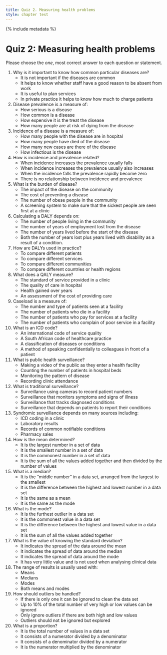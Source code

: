 ```yaml
---
title: Quiz 2. Measuring health problems
style: chapter test
---
```


{% include metadata %}

# Quiz 2: Measuring health problems

Please choose the *one*, most correct answer to each question or statement.

1.	Why is it important to know how common particular diseases are?
	- 	It is not important if the diseases are common
	-	 It helps to know whether staff have a good reason to be absent from work
	+ 	It is useful to plan services
	- 	In private practice it helps to know how much to charge patients
2.	Disease prevalence is a measure of:
	- 	How serious is a disease
	+	How common is a disease
	- 	How expensive it is the treat the disease
	- 	How many people are at risk of dying from the disease
3.	Incidence of a disease is a measure of:
	- 	How many people with the disease are in hospital
	- 	How many people have died of the disease
	+	How many new cases are there of the disease
	- 	How infectious is the disease
4.	How is incidence and prevalence related?
	- 	When incidence increases the prevalence usually falls
	+	When incidence increases the prevalence usually also increases
	- 	When the incidence falls the prevalence rapidly become zero
	- 	There is no relationship between incidence and prevalence
5.	What is the burden of disease?
	+	The impact of the disease on the community
	- 	The cost of preventing a disease
	- 	The number of obese people in the community
	- 	A screening system to make sure that the sickest people are seen first at a clinic
6.	Calculating a DALY depends on:
	- 	The number of people living in the community
	- 	The number of years of employment lost from the disease
	- 	The number of years lived before the start of the disease
	+	Both the number of years lost plus years lived with disability as a result of a condition.
7.	How are DALYs used in practice?
	- 	To compare different patients
	- 	To compare different services
	- 	To compare different communities
	+	To compare different countries or health regions
8.	What does a QALY measure?
	- 	The standard of service provided in a clinic
	- 	The quality of care in hospital
	+	Health gained over years
	- 	An assessment of the cost of providing care
9.	Caseload is a measure of:
	+	The number and type of patients seen at a facility
	- 	The number of patients who die in a facility
	- 	The number of patients who pay for services at a facility
	- 	The number of patients who complain of poor service in a facility
10.	What is an ICD code?
	- 	An international code of service quality
	- 	A South African code of healthcare practice
	+	A classification of diseases or conditions
	- 	A method of speaking confidentially to colleagues in front of a patient
11.	What is public health surveillance?
	- 	Making a video of the public as they enter a health facility
	- 	Counting the number of patients in hospital beds
	+	Monitoring the pattern of disease
	- 	Recording clinic attendance
12.	What is traditional surveillance?
	- 	Surveillance using cameras to record patient numbers
	- 	Surveillance that monitors symptoms and signs of illness
	+	Surveillance that tracks diagnosed conditions
	- 	Surveillance that depends on patients to report their conditions
13.	Syndromic surveillance depends on many sources including:
	- 	ICD coding in a clinic
	- 	Laboratory results
	- 	Records of common notifiable conditions
	+	Pharmacy sales
14.	How is the mean determined?
	- 	It is the largest number in a set of data
	- 	It is the smallest number in a set of data
	- 	It is the commonest number in a set of data
	+	It is the sum of all the values added together and then divided by the number of values
15.	What is a median?
	+	It is the “middle number” in a data set, arranged from the largest to the smallest
	- 	It is the difference between the highest and lowest number in a data set
	- 	It is the same as a mean
	- 	It is the same as the mode
16.	What is the mode?
	- 	It is the furthest outlier in a data set
	+	It is the commonest value in a data set
	- 	It is the difference between the highest and lowest value in a data set
	- 	It is the sum of all the values added together
17.	What is the value of knowing the standard deviation?
	+	It indicates the spread of the data around the mean
	- 	It indicates the spread of data around the median
	- 	It indicates the spread of data around the mode
	- 	It has very little value and is not used when analysing clinical data
18.	The range of results is usually used with:
	- 	Means
	+	Medians
	- 	Modes
	- 	Both means and modes
19.	How should outliers be handled?
	- 	If there is only one it can be ignored to clean the data set
	- 	Up to 10% of the total number of very high or low values can be ignored
	- 	Only ignore outliers if there are both high and low values
	+	Outliers should not be ignored but explored
20.	What is a proportion?
	- 	It is the total number of values in a data set
	+	It consists of a numerator divided by a denominator
	- 	It consists of a denominator divided by a numerator
	-	It is the numerator multiplied by the denominator